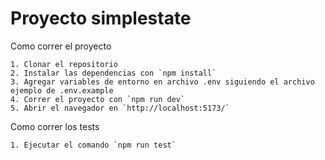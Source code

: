
    
    
# Proyecto simplestate

Como correr el proyecto

    1. Clonar el repositorio
    2. Instalar las dependencias con `npm install`
    3. Agregar variables de entorno en archivo .env siguiendo el archivo ejemplo de .env.example
    4. Correr el proyecto con `npm run dev`
    5. Abrir el navegador en `http://localhost:5173/`

Como correr los tests

    1. Ejecutar el comando `npm run test`
